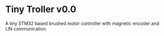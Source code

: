 # Tiny Troller v0.0

A tiny STM32 based brushed motor controller with magnetic encoder and LIN communication.
